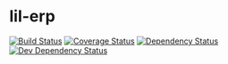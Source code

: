 # lil-erp
[![Build Status](https://travis-ci.org/thebearingedge/lil-erp.svg)](https://travis-ci.org/thebearingedge/lil-erp)
[![Coverage Status](https://codecov.io/gh/thebearingedge/lil-erp/branch/master/graph/badge.svg)](https://codecov.io/gh/thebearingedge/lil-erp)
[![Dependency Status](https://david-dm.org/thebearingedge/lil-erp.svg)](https://david-dm.org/thebearingedge/lil-erp)
[![Dev Dependency Status](https://david-dm.org/thebearingedge/lil-erp/dev-status.svg)](https://david-dm.org/thebearingedge/lil-erp)

